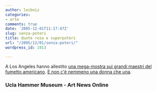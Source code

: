 ```yaml
---
author: leibniz
categories:
- arte
comments: true
date: '2005-12-01T11:17:47Z'
slug: senza-poteri
title: Quote rosa e superpoteri
url: "/2005/12/01/senza-poteri/"
wordpress_id: 1913

---
```

A Los Angeles hanno allestito [una mega-mostra sui grandi maestri del fumetto americano](https://www.hammer.ucla.edu/exhibitions/94/). [E non c'è nemmeno una donna che una](https://www.artnewsonline.com/currentarticle.cfm?type=feature&art_id=1924). 

### Ucla Hammer Museum - Art News Online
